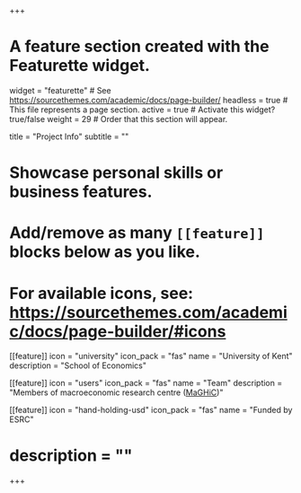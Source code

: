 +++
# A feature section created with the Featurette widget.
widget = "featurette"  # See https://sourcethemes.com/academic/docs/page-builder/
headless = true  # This file represents a page section.
active = true  # Activate this widget? true/false
weight = 29  # Order that this section will appear.

title = "Project Info"
subtitle = ""

# Showcase personal skills or business features.
# 
# Add/remove as many `[[feature]]` blocks below as you like.
# 
# For available icons, see: https://sourcethemes.com/academic/docs/page-builder/#icons


 [[feature]]
  icon = "university"
  icon_pack = "fas"
  name = "University of Kent"
  description = "School of Economics"


[[feature]]
  icon = "users"
  icon_pack = "fas"
  name = "Team"
  description = "Members of macroeconomic research centre ([MaGHiC]( https://research.kent.ac.uk/maghic/))"

  
[[feature]]
  icon = "hand-holding-usd"
  icon_pack = "fas"
  name = "Funded by ESRC"
#  description = ""


+++
